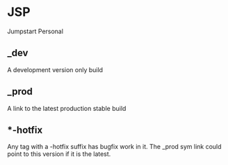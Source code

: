 # JSP
Jumpstart Personal

## _dev
A development version only build

## _prod
A link to the latest production stable build

## *-hotfix
Any tag with a -hotfix suffix has bugfix work in it. The _prod sym link could
point to this version if it is the latest.

